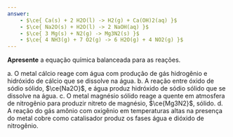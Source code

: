 ```yaml
---
answer:
    - $\ce{ Ca(s) + 2 H2O(l) -> H2(g) + Ca(OH)2(aq) }$
    - $\ce{ Na2O(s) + H2O(l) -> 2 NaOH(aq) }$
    - $\ce{ 3 Mg(s) + N2(g) -> Mg3N2(s) }$
    - $\ce{ 4 NH3(g) + 7 O2(g) -> 6 H2O(g) + 4 NO2(g) }$
---
```


**Apresente** a equação química balanceada para as reações.

a. O metal cálcio reage com água com produção de gás hidrogênio e hidróxido de cálcio que se dissolve na água.
b. A reação entre óxido de sódio sólido, $\ce{Na2O}$, e água produz hidróxido de sódio sólido que se dissolve na água.
c. O metal magnésio sólido reage a quente em atmosfera de nitrogênio para produzir nitreto de magnésio, $\ce{Mg3N2}$, sólido.
d. A reação do gás amônio com oxigênio em temperaturas altas na presença do metal cobre como catalisador produz os fases água e dióxido de nitrogênio.

